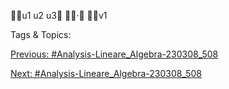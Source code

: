 u1
u2
u3
·
v1

   Tags & Topics:
   

[Previous: #Analysis-Lineare_Algebra-230308_508](Analysis-Lineare_Algebra-230308_508.md)

[Next: #Analysis-Lineare_Algebra-230308_508](Analysis-Lineare_Algebra-230308_508.md)